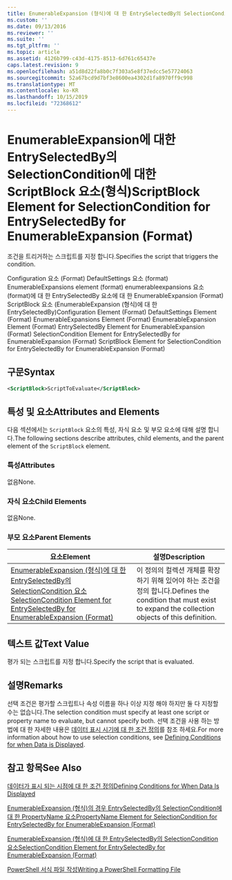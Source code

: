 ```yaml
---
title: EnumerableExpansion (형식)에 대 한 EntrySelectedBy의 SelectionCondition 요소 Microsoft Docs
ms.custom: ''
ms.date: 09/13/2016
ms.reviewer: ''
ms.suite: ''
ms.tgt_pltfrm: ''
ms.topic: article
ms.assetid: 4126b799-c43d-4175-8513-6d761c65437e
caps.latest.revision: 9
ms.openlocfilehash: a51d8d22fa8b0c7f303a5e8f37edcc5e57724063
ms.sourcegitcommit: 52a67bcd9d7bf3e8600ea4302d1fa8970ff9c998
ms.translationtype: MT
ms.contentlocale: ko-KR
ms.lasthandoff: 10/15/2019
ms.locfileid: "72368612"
---
```

# <a name="scriptblock-element-for-selectioncondition-for-entryselectedby-for-enumerableexpansion-format"></a><span data-ttu-id="0c1ea-102">EnumerableExpansion에 대한 EntrySelectedBy의 SelectionCondition에 대한 ScriptBlock 요소(형식)</span><span class="sxs-lookup"><span data-stu-id="0c1ea-102">ScriptBlock Element for SelectionCondition for EntrySelectedBy for EnumerableExpansion (Format)</span></span>

<span data-ttu-id="0c1ea-103">조건을 트리거하는 스크립트를 지정 합니다.</span><span class="sxs-lookup"><span data-stu-id="0c1ea-103">Specifies the script that triggers the condition.</span></span>

<span data-ttu-id="0c1ea-104">Configuration 요소 (Format) DefaultSettings 요소 (format) EnumerableExpansions element (format) enumerableexpansions 요소 (format)에 대 한 EntrySelectedBy 요소에 대 한 EnumerableExpansion (Format) ScriptBlock 요소 (EnumerableExpansion (형식)에 대 한 EntrySelectedBy)</span><span class="sxs-lookup"><span data-stu-id="0c1ea-104">Configuration Element (Format) DefaultSettings Element (Format) EnumerableExpansions Element (Format) EnumerableExpansion Element (Format) EntrySelectedBy Element for EnumerableExpansion (Format) SelectionCondition Element for EntrySelectedBy for EnumerableExpansion (Format) ScriptBlock Element for SelectionCondition for EntrySelectedBy for EnumerableExpansion (Format)</span></span>

## <a name="syntax"></a><span data-ttu-id="0c1ea-105">구문</span><span class="sxs-lookup"><span data-stu-id="0c1ea-105">Syntax</span></span>

```xml
<ScriptBlock>ScriptToEvaluate</ScriptBlock>
```

## <a name="attributes-and-elements"></a><span data-ttu-id="0c1ea-106">특성 및 요소</span><span class="sxs-lookup"><span data-stu-id="0c1ea-106">Attributes and Elements</span></span>

<span data-ttu-id="0c1ea-107">다음 섹션에서는 `ScriptBlock` 요소의 특성, 자식 요소 및 부모 요소에 대해 설명 합니다.</span><span class="sxs-lookup"><span data-stu-id="0c1ea-107">The following sections describe attributes, child elements, and the parent element of the `ScriptBlock` element.</span></span>

### <a name="attributes"></a><span data-ttu-id="0c1ea-108">특성</span><span class="sxs-lookup"><span data-stu-id="0c1ea-108">Attributes</span></span>

<span data-ttu-id="0c1ea-109">없음</span><span class="sxs-lookup"><span data-stu-id="0c1ea-109">None.</span></span>

### <a name="child-elements"></a><span data-ttu-id="0c1ea-110">자식 요소</span><span class="sxs-lookup"><span data-stu-id="0c1ea-110">Child Elements</span></span>

<span data-ttu-id="0c1ea-111">없음</span><span class="sxs-lookup"><span data-stu-id="0c1ea-111">None.</span></span>

### <a name="parent-elements"></a><span data-ttu-id="0c1ea-112">부모 요소</span><span class="sxs-lookup"><span data-stu-id="0c1ea-112">Parent Elements</span></span>

|<span data-ttu-id="0c1ea-113">요소</span><span class="sxs-lookup"><span data-stu-id="0c1ea-113">Element</span></span>|<span data-ttu-id="0c1ea-114">설명</span><span class="sxs-lookup"><span data-stu-id="0c1ea-114">Description</span></span>|
|-------------|-----------------|
|[<span data-ttu-id="0c1ea-115">EnumerableExpansion (형식)에 대 한 EntrySelectedBy의 SelectionCondition 요소</span><span class="sxs-lookup"><span data-stu-id="0c1ea-115">SelectionCondition Element for EntrySelectedBy for EnumerableExpansion (Format)</span></span>](./selectioncondition-element-for-entryselectedby-for-enumerableexpansion-format.md)|<span data-ttu-id="0c1ea-116">이 정의의 컬렉션 개체를 확장 하기 위해 있어야 하는 조건을 정의 합니다.</span><span class="sxs-lookup"><span data-stu-id="0c1ea-116">Defines the condition that must exist to expand the collection objects of this definition.</span></span>|

## <a name="text-value"></a><span data-ttu-id="0c1ea-117">텍스트 값</span><span class="sxs-lookup"><span data-stu-id="0c1ea-117">Text Value</span></span>

<span data-ttu-id="0c1ea-118">평가 되는 스크립트를 지정 합니다.</span><span class="sxs-lookup"><span data-stu-id="0c1ea-118">Specify the script that is evaluated.</span></span>

## <a name="remarks"></a><span data-ttu-id="0c1ea-119">설명</span><span class="sxs-lookup"><span data-stu-id="0c1ea-119">Remarks</span></span>

<span data-ttu-id="0c1ea-120">선택 조건은 평가할 스크립트나 속성 이름을 하나 이상 지정 해야 하지만 둘 다 지정할 수는 없습니다.</span><span class="sxs-lookup"><span data-stu-id="0c1ea-120">The selection condition must specify at least one script or property name to evaluate, but cannot specify both.</span></span> <span data-ttu-id="0c1ea-121">선택 조건을 사용 하는 방법에 대 한 자세한 내용은 [데이터 표시 시기에 대 한 조건 정의](./defining-conditions-for-displaying-data.md)를 참조 하세요.</span><span class="sxs-lookup"><span data-stu-id="0c1ea-121">For more information about how to use selection conditions, see [Defining Conditions for when Data is Displayed](./defining-conditions-for-displaying-data.md).</span></span>

## <a name="see-also"></a><span data-ttu-id="0c1ea-122">참고 항목</span><span class="sxs-lookup"><span data-stu-id="0c1ea-122">See Also</span></span>

[<span data-ttu-id="0c1ea-123">데이터가 표시 되는 시점에 대 한 조건 정의</span><span class="sxs-lookup"><span data-stu-id="0c1ea-123">Defining Conditions for When Data Is Displayed</span></span>](./defining-conditions-for-displaying-data.md)

[<span data-ttu-id="0c1ea-124">EnumerableExpansion (형식)의 경우 EntrySelectedBy의 SelectionCondition에 대 한 PropertyName 요소</span><span class="sxs-lookup"><span data-stu-id="0c1ea-124">PropertyName Element for SelectionCondition for EntrySelectedBy for EnumerableExpansion (Format)</span></span>](./propertyname-element-for-selectioncondition-for-entryselectedby-for-enumerableexpansion-format.md)

[<span data-ttu-id="0c1ea-125">EnumerableExpansion (형식)에 대 한 EntrySelectedBy의 SelectionCondition 요소</span><span class="sxs-lookup"><span data-stu-id="0c1ea-125">SelectionCondition Element for EntrySelectedBy for EnumerableExpansion (Format)</span></span>](./selectioncondition-element-for-entryselectedby-for-enumerableexpansion-format.md)

[<span data-ttu-id="0c1ea-126">PowerShell 서식 파일 작성</span><span class="sxs-lookup"><span data-stu-id="0c1ea-126">Writing a PowerShell Formatting File</span></span>](./writing-a-powershell-formatting-file.md)
